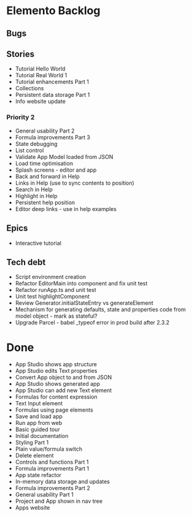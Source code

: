 Elemento Backlog
================

Bugs
----


Stories
-------
- Tutorial Hello World
- Tutorial Real World 1
- Tutorial enhancements Part 1
- Collections
- Persistent data storage Part 1
- Info website update

### Priority 2
- General usability Part 2
- Formula improvements Part 3
- State debugging
- List control
- Validate App Model loaded from JSON
- Load time optimisation
- Splash screens - editor and app
- Back and forward in Help
- Links in Help (use to sync contents to position)
- Search in Help
- Highlight in Help
- Persistent help position
- Editor deep links - use in help examples

Epics
-----

- Interactive tutorial

Tech debt
---------

- Script environment creation
- Refactor EditorMain into component and fix unit test
- Refactor runApp.ts and unit test
- Unit test highlightComponent
- Review Generator.initialStateEntry vs generateElement
- Mechanism for generating defaults, state and properties code from model object - mark as stateful?
- Upgrade Parcel - babel _typeof error in prod build after 2.3.2


Done
====

- App Studio shows app structure
- App Studio edits Text properties
- Convert App object to and from JSON
- App Studio shows generated app
- App Studio can add new Text element
- Formulas for content expression
- Text Input element
- Formulas using page elements
- Save and load app
- Run app from web
- Basic guided tour
- Initial documentation
- Styling Part 1
- Plain value/formula switch
- Delete element
- Controls and functions Part 1
- Formula improvements Part 1
- App state refactor
- In-memory data storage and updates
- Formula improvements Part 2
- General usability Part 1
- Project and App shown in nav tree
- Apps website
